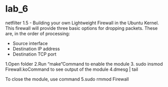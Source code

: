 # lab_6
netfilter
1.5 - Building your own Lightweight Firewall in the Ubuntu Kernel. This firewall will provide three basic options for dropping packets. These are, in the order of processing:
* Source interface
* Destination IP address
* Destination TCP port

1.Open folder
2.Run “make”Command to enable the module
3. sudo insmod Firewall.koCommand to see output of the module
4.dmesg | tail

To close the module, use command
5.sudo rmmod Firewall


